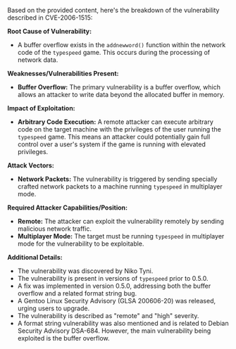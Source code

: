 Based on the provided content, here's the breakdown of the vulnerability described in CVE-2006-1515:

**Root Cause of Vulnerability:**
- A buffer overflow exists in the `addnewword()` function within the network code of the `typespeed` game. This occurs during the processing of network data.

**Weaknesses/Vulnerabilities Present:**
- **Buffer Overflow:** The primary vulnerability is a buffer overflow, which allows an attacker to write data beyond the allocated buffer in memory.

**Impact of Exploitation:**
- **Arbitrary Code Execution:** A remote attacker can execute arbitrary code on the target machine with the privileges of the user running the `typespeed` game. This means an attacker could potentially gain full control over a user's system if the game is running with elevated privileges.

**Attack Vectors:**
- **Network Packets:** The vulnerability is triggered by sending specially crafted network packets to a machine running `typespeed` in multiplayer mode.

**Required Attacker Capabilities/Position:**
- **Remote:** The attacker can exploit the vulnerability remotely by sending malicious network traffic.
- **Multiplayer Mode:** The target must be running `typespeed` in multiplayer mode for the vulnerability to be exploitable.

**Additional Details:**
- The vulnerability was discovered by Niko Tyni.
- The vulnerability is present in versions of `typespeed` prior to 0.5.0.
- A fix was implemented in version 0.5.0, addressing both the buffer overflow and a related format string bug.
- A Gentoo Linux Security Advisory (GLSA 200606-20) was released, urging users to upgrade.
- The vulnerability is described as "remote" and "high" severity.
- A format string vulnerability was also mentioned and is related to Debian Security Advisory DSA-684. However, the main vulnerability being exploited is the buffer overflow.